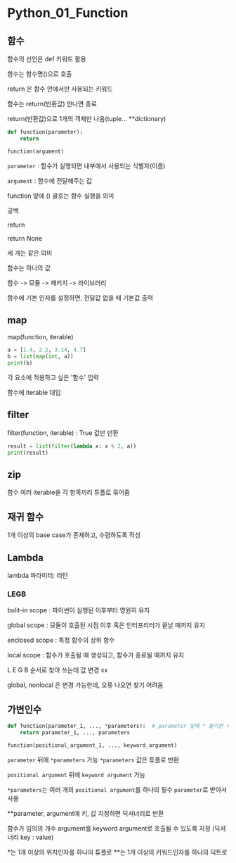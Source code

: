 # Python_01_Function

## 함수

함수의 선언은 def 키워드 활용

함수는 함수명()으로 호출



return 은 함수 안에서만 사용되는 키워드

함수는 return(반환값) 만나면 종료

return(반환값)으로 1개의 객체만 나옴(tuple... **dictionary)

 ```python
 def function(parameter):
     return
 
 function(argument)
 ```



`parameter` : 함수가 실행되면 내부에서 사용되는 식별자(이름)

`argument` : 함수에 전달해주는 값

function 앞에 () 괄호는 함수 실행을 의미

공백

return

return None

세 개는 같은 의미



함수는 하나의 값



함수 -> 모듈 -> 패키지 -> 라이브러리



함수에 기본 인자를 설정하면, 전달값 없을 때 기본값 출력



## map

map(function, iterable)

```python
a = [1.4, 2.2, 3.14, 4.7]
b = list(map(int, a))
print(b)
```

각 요소에 적용하고 싶은 '함수' 입력

함수에 iterable 대입



## filter

filter(function, iterable) : True 값만 반환

```python
result = list(filter(lambda x: x % 2, a))
print(result)
```



## zip

 함수 여러 iterable을 각 항목끼리 튜플로 묶어줌



## 재귀 함수

1개 이상의 base case가 존재하고, 수렴하도록 작성



## Lambda

lambda 파라미터: 리턴



### LEGB

bulit-in scope : 파이썬이 실행된 이후부터 영원히 유지

global scope : 모듈이 호출된 시점 이후 혹은 인터프리터가 끝날 때까지 유지

enclosed scope : 특정 함수의 상위 함수

local scope : 함수가 호출될 때 생성되고, 함수가 종료될 때까지 유지



L E G B 순서로 찾아 쓰는데 값 변경 xx

global, nonlocal 은 변경 가능한데, 오류 나오면 찾기 어려움



## 가변인수

```python
def function(parameter_1, ..., *parameters):  # parameter 앞에 * 붙이면 패킹
    return parameter_1, ..., parameters

function(positional_argument_1, ..., keyword_argument)
```

`parameter` 뒤에 `*parameters` 가능 `*parameters` 값은 튜플로 반환

`positional argument` 뒤에 `keyword argument` 가능



`*parameters`는 여러 개의 `positional argument`를 하나의 필수 `parameter`로 받아서 사용



**parameter, argument에 키, 값 지정하면 딕셔너리로 반환

함수가 임의의 개수 argument를 keyword argument로 호출될 수 있도록 지정 (딕셔너리 key : value)



*는 1개 이상의 위치인자를 하나의 튜플로
**는 1개 이상의 키워드인자를 하나의 딕트로

